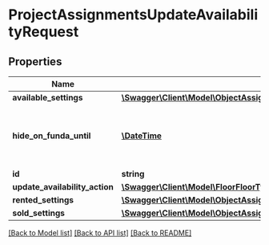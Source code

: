 # ProjectAssignmentsUpdateAvailabilityRequest

## Properties
Name | Type | Description | Notes
------------ | ------------- | ------------- | -------------
**available_settings** | [**\Swagger\Client\Model\ObjectAssignmentsUpdateAvailabilityRequestAvailableSettings**](ObjectAssignmentsUpdateAvailabilityRequestAvailableSettings.md) |  | [optional] 
**hide_on_funda_until** | [**\DateTime**](\DateTime.md) | Publish this assignment to Tiara, but hide it for Funda for a while. | [optional] 
**id** | **string** |  | 
**update_availability_action** | [**\Swagger\Client\Model\FloorFloorType**](FloorFloorType.md) |  | 
**rented_settings** | [**\Swagger\Client\Model\ObjectAssignmentsUpdateAvailabilityRequestRentedSettings**](ObjectAssignmentsUpdateAvailabilityRequestRentedSettings.md) |  | [optional] 
**sold_settings** | [**\Swagger\Client\Model\ObjectAssignmentsUpdateAvailabilityRequestSoldSettings**](ObjectAssignmentsUpdateAvailabilityRequestSoldSettings.md) |  | [optional] 

[[Back to Model list]](../README.md#documentation-for-models) [[Back to API list]](../README.md#documentation-for-api-endpoints) [[Back to README]](../README.md)


